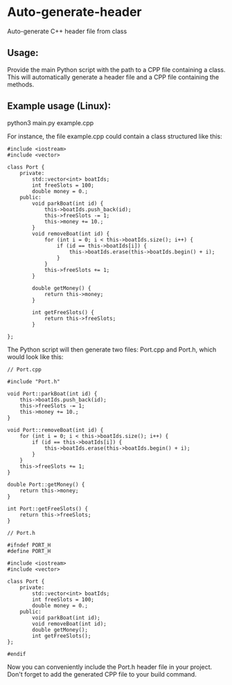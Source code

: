 # Auto-generate-header
Auto-generate C++ header file from class

## Usage:
Provide the main Python script with the path to a CPP file containing a class. 
This will automatically generate a header file and a CPP file containing the methods.

## Example usage (Linux):
python3 main.py example.cpp

For instance, the file example.cpp could contain a class structured like this:

```
#include <iostream>
#include <vector>

class Port {
    private:
        std::vector<int> boatIds;
        int freeSlots = 100;
        double money = 0.;
    public:
        void parkBoat(int id) {
            this->boatIds.push_back(id);
            this->freeSlots -= 1;
            this->money += 10.;
        }
        void removeBoat(int id) {
            for (int i = 0; i < this->boatIds.size(); i++) {
                if (id == this->boatIds[i]) {
                    this->boatIds.erase(this->boatIds.begin() + i);
                }
            }
            this->freeSlots += 1;
        }
        
        double getMoney() {
            return this->money;
        }
        
        int getFreeSlots() {
            return this->freeSlots;
        }
    
};
```

The Python script will then generate two files: Port.cpp and Port.h, which would look like this:

```
// Port.cpp

#include "Port.h"

void Port::parkBoat(int id) {
    this->boatIds.push_back(id);
    this->freeSlots -= 1;
    this->money += 10.;
}

void Port::removeBoat(int id) {
    for (int i = 0; i < this->boatIds.size(); i++) {
        if (id == this->boatIds[i]) {
            this->boatIds.erase(this->boatIds.begin() + i);
        }
    }
    this->freeSlots += 1;
}

double Port::getMoney() {
    return this->money;
}

int Port::getFreeSlots() {
    return this->freeSlots;
}
```

```
// Port.h

#ifndef PORT_H
#define PORT_H

#include <iostream>
#include <vector>

class Port {
    private:
        std::vector<int> boatIds;
        int freeSlots = 100;
        double money = 0.;
    public:
        void parkBoat(int id);
        void removeBoat(int id);
        double getMoney();
        int getFreeSlots();
};

#endif
```

Now you can conveniently include the Port.h header file in your project. 
Don't forget to add the generated CPP file to your build command.
